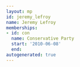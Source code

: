 ```yaml
---
layout: mp
id: jeremy_lefroy
name: Jeremy Lefroy
memberships:
- id: con
  name: Conservative Party
  start: '2010-06-08'
  end: 
autogenerated: true
---
```

